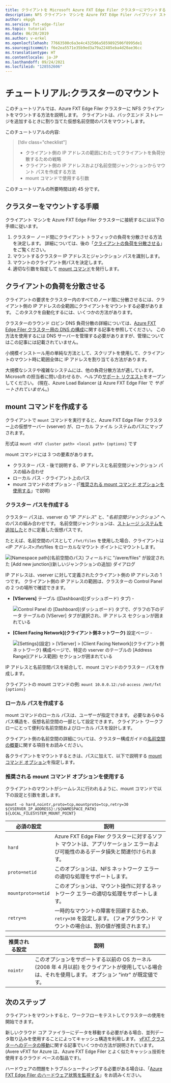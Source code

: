 ```yaml
---
title: クライアントを Microsoft Azure FXT Edge Filer クラスターにマウントする
description: NFS クライアント マシンを Azure FXT Edge Filer ハイブリッド ストレージ キャッシュにマウントする方法
author: ekpgh
ms.service: fxt-edge-filer
ms.topic: tutorial
ms.date: 06/20/2019
ms.author: v-erkel
ms.openlocfilehash: 77663500c6a3e4c432506a5859892506f8995de1
ms.sourcegitcommit: f6e2ea5571e35b9ed3a79a22485eba4d20ae36cc
ms.translationtype: HT
ms.contentlocale: ja-JP
ms.lasthandoff: 09/24/2021
ms.locfileid: "128552606"
---
```

# <a name="tutorial-mount-the-cluster"></a>チュートリアル:クラスターのマウント

このチュートリアルでは、Azure FXT Edge Filer クラスターに NFS クライアントをマウントする方法を説明します。 クライアントは、バックエンド ストレージを追加するときに割り当てた仮想名前空間のパスをマウントします。

このチュートリアルの内容:

> [!div class="checklist"]
>
> * クライアント側の IP アドレスの範囲にわたってクライアントを負荷分散するための戦略
> * クライアント側の IP アドレスおよび名前空間ジャンクションからマウント パスを作成する方法
> * mount コマンドで使用する引数

このチュートリアルの所要時間は約 45 分です。

## <a name="steps-to-mount-the-cluster"></a>クラスターをマウントする手順

クライアント マシンを Azure FXT Edge Filer クラスターに接続するには以下の手順に従います。

1. クラスター ノード間にクライアント トラフィックの負荷を分散させる方法を決定します。 詳細については、後の「[クライアントの負荷を分散させる](#balance-client-load)」をご覧ください。
1. マウントするクラスター IP アドレスとジャンクション パスを識別します。
1. マウントのクライアント側パスを決定します。
1. 適切な引数を指定して [mount コマンド](#use-recommended-mount-command-options)を発行します。

## <a name="balance-client-load"></a>クライアントの負荷を分散させる

クライアントの要求をクラスター内のすべてのノード間に分散させるには、クライアント側の IP アドレスの全範囲にクライアントをマウントする必要があります。 このタスクを自動化するには、いくつかの方法があります。

クラスターのラウンド ロビン DNS 負荷分散の詳細については、[Azure FXT Edge Filer クラスター用の DNS の構成](configure-network.md#configure-dns-for-load-balancing)に関する記事を参照してください。 この方法を使用するには DNS サーバーを管理する必要がありますが、管理についてはこの記事には記載されていません。

小規模インストール用の単純な方法として、スクリプトを使用して、クライアントのマウント時に範囲全体に IP アドレスを割り当てる方法があります。

大規模なシステや複雑なシステムには、他の負荷分散方法が適しています。 Microsoft の担当者に問い合わせるか、ヘルプの[サポート リクエスト](support-ticket.md)をオープンしてください。 (現在、Azure Load Balancer は Azure FXT Edge Filer で *サポートされていません*。)

## <a name="create-the-mount-command"></a>mount コマンドを作成する

クライアントで ``mount`` コマンドを実行すると、Azure FXT Edge Filer クラスター上の仮想サーバー (vserver) が、ローカル ファイル システムのパスにマップされます。

形式は ``mount <FXT cluster path> <local path> {options}`` です

mount コマンドには 3 つの要素があります。

* クラスター パス - 後で説明する、IP アドレスと名前空間ジャンクション パスの組み合わせ
* ローカル パス - クライアント上のパス
* mount コマンドのオプション - (「[推奨される mount コマンド オプションを使用する](#use-recommended-mount-command-options)」で説明)

### <a name="create-the-cluster-path"></a>クラスター パスを作成する

クラスター パスは、vserver の "*IP アドレス*" と、"*名前空間ジャンクション*" へのパスの組み合わせです。 名前空間ジャンクションは、[ストレージ システムを追加した](add-storage.md#create-a-junction)ときに定義した仮想パスです。

たとえば、名前空間のパスとして ``/fxt/files`` を使用した場合、クライアントは <*IP アドレス*>:/fxt/files をローカルなマウント ポイントにマウントします。

![[Namespace path]\(名前空間のパス\) フィールドに "/avere/files" が設定された [Add new junction]\(新しいジャンクションの追加\) ダイアログ](media/fxt-mount/fxt-junction-example.png)

IP アドレスは、vserver に対して定義されたクライアント側の IP アドレスの 1 つです。 クライアント側の IP アドレスの範囲は、クラスターの Control Panel の 2 つの場所で確認できます。

* **[VServers]** テーブル ([Dashboard]\(ダッシュボード\) タブ) -

  ![Control Panel の [Dashboard]\(ダッシュボード\) タブで、グラフの下のデータ テーブルの [VServer] タブが選択され、IP アドレス セクションが囲まれている](media/fxt-mount/fxt-ip-addresses-dashboard.png)

* **[Client Facing Network]\(クライアント側ネットワーク\)** 設定ページ -

  ![[Settings]\(設定\) > [VServer] > [Client Facing Network]\(クライアント側ネットワーク\) 構成ページで、特定の vserver のテーブルの [Address Range]\(アドレス範囲\) セクションが囲まれている](media/fxt-mount/fxt-ip-addresses-settings.png)

IP アドレスと名前空間パスを結合して、mount コマンドのクラスター パスを作成します。

クライアントの mount コマンドの例: ``mount 10.0.0.12:/sd-access /mnt/fxt {options}``

### <a name="create-the-local-path"></a>ローカル パスを作成する

mount コマンドのローカル パスは、ユーザーが指定できます。 必要なあらゆるパス構造を、仮想名前空間の一部として設定できます。 クライアント ワークフローにとって便利な名前空間およびローカル パスを設計します。

クライアント側の名前空間の詳細については、クラスター構成ガイドの[名前空間の概要](https://azure.github.io/Avere/legacy/ops_guide/4_7/html/gns_overview.html)に関する項目をお読みください。

各クライアントをマウントするときは、パスに加えて、以下で説明する [mount コマンド オプション](#use-recommended-mount-command-options)を指定します。

### <a name="use-recommended-mount-command-options"></a>推奨される mount コマンド オプションを使用する

クライアントのマウントがシームレスに行われるように、mount コマンドで以下の設定と引数を渡します。

`mount -o hard,nointr,proto=tcp,mountproto=tcp,retry=30 ${VSERVER_IP_ADDRESS}:/${NAMESPACE_PATH} ${LOCAL_FILESYSTEM_MOUNT_POINT}`

| 必須の設定 | 説明 |
--- | ---
``hard`` | Azure FXT Edge Filer クラスターに対するソフト マウントは、アプリケーション エラーおよび可能性のあるデータ損失と関連付けられます。
``proto=netid`` | このオプションは、NFS ネットワーク エラーの適切な処理をサポートします。
``mountproto=netid`` | このオプションは、マウント操作に対するネットワーク エラーの適切な処理をサポートします。
``retry=n`` | 一時的なマウントの障害を回避するため、``retry=30`` を設定します。 (フォアグラウンド マウントの場合は、別の値が推奨されます。)

| 推奨される設定 | 説明 |
| --- | --- |
| `nointr` | このオプションをサポートする以前の OS カーネル (2008 年 4 月以前) をクライアントが使用している場合は、それを使用します。 オプション "intr" が既定値です。 |

## <a name="next-steps"></a>次のステップ

クライアントをマウントすると、ワークフローをテストしてクラスターの使用を開始できます。

新しいクラウド コア ファイラーにデータを移動する必要がある場合、並列データ取り込みを使用することによってキャッシュ構造を利用します。 [vFXT クラスターへのデータの移動](../avere-vfxt/avere-vfxt-data-ingest.md)に関する記事でいくつかの方法が説明されています。 (Avere vFXT for Azure は、Azure FXT Edge Filer とよく似たキャッシュ技術を使用するクラウド ベースの製品です)。

ハードウェアの問題をトラブルシューティングする必要がある場合は、「[Azure FXT Edge Filer のハードウェア状態を監視する](monitor.md)」をお読みください。
